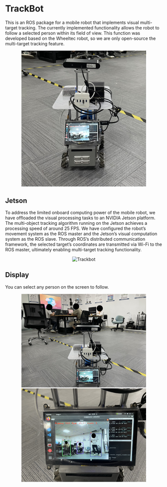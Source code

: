 # TrackBot
This is an ROS package for a mobile robot that implements visual multi-target tracking. The currently implemented functionality allows the robot to follow a selected person within its field of view. This function was developed based on the Wheeltec robot, so we are only open-source the multi-target tracking feature.
<p align="center">
  <img src="trackbot.jpeg" alt="Trackbot" width="400"/>
</p>

## Jetson
To address the limited onboard computing power of the mobile robot, we have offloaded the visual processing tasks to an NVIDIA Jetson platform. The multi-object tracking algorithm running on the Jetson achieves a processing speed of around 25 FPS. We have configured the robot’s movement system as the ROS master and the Jetson’s visual computation system as the ROS slave. Through ROS’s distributed communication framework, the selected target’s coordinates are transmitted via Wi-Fi to the ROS master, ultimately enabling multi-target tracking functionality.
<p align="center">
  <img src="jetson.jpeg" alt="Trackbot" width="600"/>
</p>

## Display
You can select any person on the screen to follow.
<p align="center">
  <img src="display2.jpeg" alt="Trackbot" width="400"/>
  <img src="display1.jpeg" alt="Trackbot" width="400"/>
</p>
